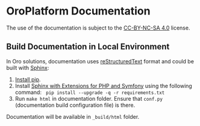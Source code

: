 # OroPlatform Documentation

The use of the documentation is subject to the [CC-BY-NC-SA 4.0](./LICENSE) license.

## Build Documentation in Local Environment

In Oro solutions, documentation uses [reStructuredText](http://docutils.sourceforge.net/rst.html) format and
could be built with [Sphinx](http://sphinx-doc.org/):

1. [Install pip](https://pip.pypa.io/en/stable/installing/).
2. Install [Sphinx with Extensions for PHP and Symfony](https://github.com/fabpot/sphinx-php) using the following command:
   `pip install --upgrade -q -r requirements.txt`
3. Run `make html` in documentation folder. Ensure that `conf.py` (documentation build configuration file) is there.

Documentation will be available in `_build/html` folder.
